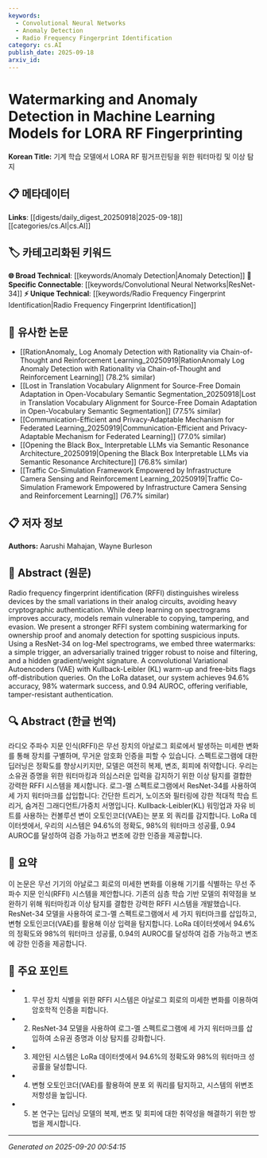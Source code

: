 ```yaml
---
keywords:
  - Convolutional Neural Networks
  - Anomaly Detection
  - Radio Frequency Fingerprint Identification
category: cs.AI
publish_date: 2025-09-18
arxiv_id:
---
```


<!-- KEYWORD_LINKING_METADATA:
{
  "processed_timestamp": "2025-09-22 22:01:37.712335",
  "vocabulary_version": "1.0",
  "selected_keywords": [
    "Convolutional Neural Networks",
    "Anomaly Detection",
    "Radio Frequency Fingerprint Identification"
  ],
  "rejected_keywords": [
    "Watermarking",
    "Generative Models"
  ],
  "similarity_scores": {
    "Convolutional Neural Networks": 0.82,
    "Anomaly Detection": 0.8,
    "Radio Frequency Fingerprint Identification": 0.78
  },
  "extraction_method": "AI_prompt_based",
  "budget_applied": true
}
-->

# Watermarking and Anomaly Detection in Machine Learning Models for LORA RF Fingerprinting

**Korean Title:** 기계 학습 모델에서 LORA RF 핑거프린팅을 위한 워터마킹 및 이상 탐지

## 📋 메타데이터

**Links**: [[digests/daily_digest_20250918|2025-09-18]]     [[categories/cs.AI|cs.AI]]

## 🏷️ 카테고리화된 키워드
**🌐 Broad Technical**: [[keywords/Anomaly Detection|Anomaly Detection]]
**🔗 Specific Connectable**: [[keywords/Convolutional Neural Networks|ResNet-34]]
**⚡ Unique Technical**: [[keywords/Radio Frequency Fingerprint Identification|Radio Frequency Fingerprint Identification]]

## 🔗 유사한 논문
- [[RationAnomaly_ Log Anomaly Detection with Rationality via Chain-of-Thought and Reinforcement Learning_20250919|RationAnomaly Log Anomaly Detection with Rationality via Chain-of-Thought and Reinforcement Learning]] (78.2% similar)
- [[Lost in Translation Vocabulary Alignment for Source-Free Domain Adaptation in Open-Vocabulary Semantic Segmentation_20250918|Lost in Translation Vocabulary Alignment for Source-Free Domain Adaptation in Open-Vocabulary Semantic Segmentation]] (77.5% similar)
- [[Communication-Efficient and Privacy-Adaptable Mechanism for Federated Learning_20250919|Communication-Efficient and Privacy-Adaptable Mechanism for Federated Learning]] (77.0% similar)
- [[Opening the Black Box_ Interpretable LLMs via Semantic Resonance Architecture_20250919|Opening the Black Box Interpretable LLMs via Semantic Resonance Architecture]] (76.8% similar)
- [[Traffic Co-Simulation Framework Empowered by Infrastructure Camera Sensing and Reinforcement Learning_20250919|Traffic Co-Simulation Framework Empowered by Infrastructure Camera Sensing and Reinforcement Learning]] (76.7% similar)

## 📋 저자 정보

**Authors:** Aarushi Mahajan, Wayne Burleson

## 📄 Abstract (원문)

Radio frequency fingerprint identification (RFFI) distinguishes wireless
devices by the small variations in their analog circuits, avoiding heavy
cryptographic authentication. While deep learning on spectrograms improves
accuracy, models remain vulnerable to copying, tampering, and evasion. We
present a stronger RFFI system combining watermarking for ownership proof and
anomaly detection for spotting suspicious inputs. Using a ResNet-34 on log-Mel
spectrograms, we embed three watermarks: a simple trigger, an adversarially
trained trigger robust to noise and filtering, and a hidden gradient/weight
signature. A convolutional Variational Autoencoders (VAE) with Kullback-Leibler
(KL) warm-up and free-bits flags off-distribution queries. On the LoRa dataset,
our system achieves 94.6% accuracy, 98% watermark success, and 0.94 AUROC,
offering verifiable, tamper-resistant authentication.

## 🔍 Abstract (한글 번역)

라디오 주파수 지문 인식(RFFI)은 무선 장치의 아날로그 회로에서 발생하는 미세한 변화를 통해 장치를 구별하며, 무거운 암호화 인증을 피할 수 있습니다. 스펙트로그램에 대한 딥러닝은 정확도를 향상시키지만, 모델은 여전히 복제, 변조, 회피에 취약합니다. 우리는 소유권 증명을 위한 워터마킹과 의심스러운 입력을 감지하기 위한 이상 탐지를 결합한 강력한 RFFI 시스템을 제시합니다. 로그-멜 스펙트로그램에서 ResNet-34를 사용하여 세 가지 워터마크를 삽입합니다: 간단한 트리거, 노이즈와 필터링에 강한 적대적 학습 트리거, 숨겨진 그래디언트/가중치 서명입니다. Kullback-Leibler(KL) 워밍업과 자유 비트를 사용하는 컨볼루션 변이 오토인코더(VAE)는 분포 외 쿼리를 감지합니다. LoRa 데이터셋에서, 우리의 시스템은 94.6%의 정확도, 98%의 워터마크 성공률, 0.94 AUROC를 달성하여 검증 가능하고 변조에 강한 인증을 제공합니다.

## 📝 요약

이 논문은 무선 기기의 아날로그 회로의 미세한 변화를 이용해 기기를 식별하는 무선 주파수 지문 인식(RFFI) 시스템을 제안합니다. 기존의 심층 학습 기반 모델의 취약점을 보완하기 위해 워터마킹과 이상 탐지를 결합한 강력한 RFFI 시스템을 개발했습니다. ResNet-34 모델을 사용하여 로그-멜 스펙트로그램에서 세 가지 워터마크를 삽입하고, 변형 오토인코더(VAE)를 활용해 이상 입력을 탐지합니다. LoRa 데이터셋에서 94.6%의 정확도와 98%의 워터마크 성공률, 0.94의 AUROC를 달성하여 검증 가능하고 변조에 강한 인증을 제공합니다.

## 🎯 주요 포인트

- 1. 무선 장치 식별을 위한 RFFI 시스템은 아날로그 회로의 미세한 변화를 이용하여 암호학적 인증을 피합니다.

- 2. ResNet-34 모델을 사용하여 로그-멜 스펙트로그램에 세 가지 워터마크를 삽입하여 소유권 증명과 이상 탐지를 강화합니다.

- 3. 제안된 시스템은 LoRa 데이터셋에서 94.6%의 정확도와 98%의 워터마크 성공률을 달성합니다.

- 4. 변형 오토인코더(VAE)를 활용하여 분포 외 쿼리를 탐지하고, 시스템의 위변조 저항성을 높입니다.

- 5. 본 연구는 딥러닝 모델의 복제, 변조 및 회피에 대한 취약성을 해결하기 위한 방법을 제시합니다.

---

*Generated on 2025-09-20 00:54:15*